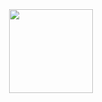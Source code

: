 <div align="center">
  <!--<img height="150em" src="https://github-readme-stats.vercel.app/api?username=Neto002&include_all_commits=true&show_icons=true&theme=catppuccin_mocha" />-->
  <img height="150em" src="https://github-readme-stats.vercel.app/api/top-langs/?username=Neto002&layout=compact&langs_count=4&theme=catppuccin_mocha&exclude_repo=DesenvolvimentoRapidoPython-Estacio,ParadigmasProgramacaoPython-Estacio,BigData-Estacio" />
</div>
